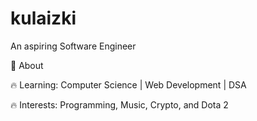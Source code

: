 # kulaizki
 An aspiring Software Engineer

💬 About

🔥 Learning: Computer Science | Web Development | DSA

🔥 Interests: Programming, Music, Crypto, and Dota 2
<!--
**kulaizki/kulaizki** is a ✨ _special_ ✨ repository because its `README.md` (this file) appears on your GitHub profile.

Here are some ideas to get you started:

- 🔭 I’m currently working on ...
- 🌱 I’m currently learning ...
- 👯 I’m looking to collaborate on ...
- 🤔 I’m looking for help with ...
- 💬 Ask me about ...
- 📫 How to reach me: ...
- 😄 Pronouns: ...
- ⚡ Fun fact: ...
-->
